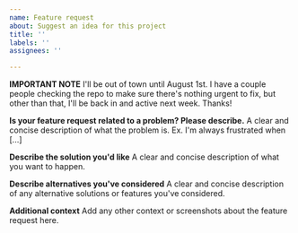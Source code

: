 ```yaml
---
name: Feature request
about: Suggest an idea for this project
title: ''
labels: ''
assignees: ''

---
```


**IMPORTANT NOTE**
I'll be out of town until August 1st. I have a couple people checking the repo to make sure there's nothing urgent to fix, but other than that, I'll be back in and active next week. Thanks!

**Is your feature request related to a problem? Please describe.**
A clear and concise description of what the problem is. Ex. I'm always frustrated when [...]

**Describe the solution you'd like**
A clear and concise description of what you want to happen.

**Describe alternatives you've considered**
A clear and concise description of any alternative solutions or features you've considered.

**Additional context**
Add any other context or screenshots about the feature request here.
